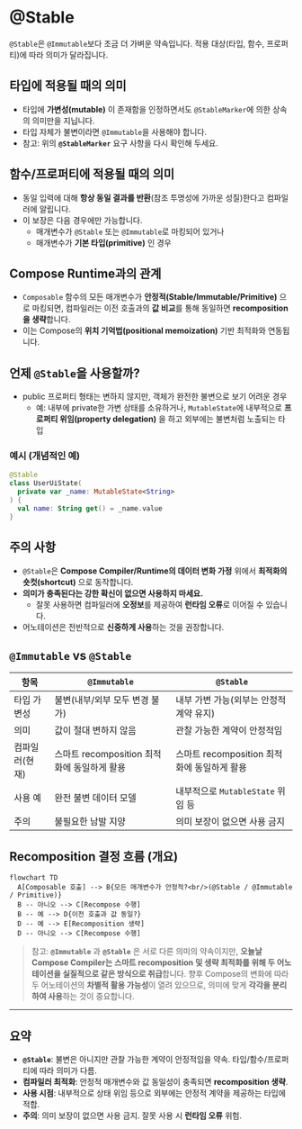 # @Stable

`@Stable`은 `@Immutable`보다 조금 더 가벼운 약속입니다. 적용 대상(타입, 함수, 프로퍼티)에 따라 의미가 달라집니다.

## 타입에 적용될 때의 의미
- 타입에 **가변성(mutable)** 이 존재함을 인정하면서도 `@StableMarker`에 의한 상속의 의미만을 지닙니다.
- 타입 자체가 불변이라면 `@Immutable`을 사용해야 합니다.
- 참고: 위의 **`@StableMarker`** 요구 사항을 다시 확인해 두세요.

## 함수/프로퍼티에 적용될 때의 의미
- 동일 입력에 대해 **항상 동일 결과를 반환**(참조 투명성에 가까운 성질)한다고 컴파일러에 알립니다.
- 이 보장은 다음 경우에만 가능합니다.
  - 매개변수가 `@Stable` 또는 `@Immutable`로 마킹되어 있거나
  - 매개변수가 **기본 타입(primitive)** 인 경우

## Compose Runtime과의 관계
- `Composable` 함수의 모든 매개변수가 **안정적(Stable/Immutable/Primitive)** 으로 마킹되면, 컴파일러는 이전 호출과의 **값 비교**를 통해 동일하면 **recomposition을 생략**합니다.
- 이는 Compose의 **위치 기억법(positional memoization)** 기반 최적화와 연동됩니다.

## 언제 `@Stable`을 사용할까?
- public 프로퍼티 형태는 변하지 않지만, 객체가 완전한 불변으로 보기 어려운 경우
  - 예: 내부에 private한 가변 상태를 소유하거나, `MutableState`에 내부적으로 **프로퍼티 위임(property delegation)** 을 하고 외부에는 불변처럼 노출되는 타입

### 예시 (개념적인 예)
```kotlin
@Stable
class UserUiState(
  private var _name: MutableState<String>
) {
  val name: String get() = _name.value
}
```

## 주의 사항
- `@Stable`은 **Compose Compiler/Runtime의 데이터 변화 가정** 위에서 **최적화의 숏컷(shortcut)** 으로 동작합니다.
- **의미가 충족된다는 강한 확신이 없으면 사용하지 마세요.**
  - 잘못 사용하면 컴파일러에 **오정보**를 제공하여 **런타임 오류**로 이어질 수 있습니다.
- 어노테이션은 전반적으로 **신중하게 사용**하는 것을 권장합니다.

## `@Immutable` vs `@Stable`

| **항목** | **`@Immutable`** | **`@Stable`** |
| --- | --- | --- |
| 타입 가변성 | 불변(내부/외부 모두 변경 불가) | 내부 가변 가능(외부는 안정적 계약 유지) |
| 의미 | 값이 절대 변하지 않음 | 관찰 가능한 계약이 안정적임 |
| 컴파일러(현재) | 스마트 recomposition 최적화에 동일하게 활용 | 스마트 recomposition 최적화에 동일하게 활용 |
| 사용 예 | 완전 불변 데이터 모델 | 내부적으로 `MutableState` 위임 등 |
| 주의 | 불필요한 남발 지양 | 의미 보장이 없으면 사용 금지 |

## Recomposition 결정 흐름 (개요)

```mermaid
flowchart TD
  A[Composable 호출] --> B{모든 매개변수가 안정적?<br/>(@Stable / @Immutable / Primitive)}
  B -- 아니오 --> C[Recompose 수행]
  B -- 예 --> D{이전 호출과 값 동일?}
  D -- 예 --> E[Recomposition 생략]
  D -- 아니오 --> C[Recompose 수행]
```

> 참고: **`@Immutable`** 과 **`@Stable`** 은 서로 다른 의미의 약속이지만, **오늘날 Compose Compiler는 스마트 recomposition 및 생략 최적화를 위해 두 어노테이션을 실질적으로 같은 방식으로 취급**합니다. 향후 Compose의 변화에 따라 두 어노테이션의 **차별적 활용 가능성**이 열려 있으므로, 의미에 맞게 **각각을 분리하여 사용**하는 것이 중요합니다.

---

## 요약
- **`@Stable`**: 불변은 아니지만 관찰 가능한 계약이 안정적임을 약속. 타입/함수/프로퍼티에 따라 의미가 다름.
- **컴파일러 최적화**: 안정적 매개변수와 값 동일성이 충족되면 **recomposition 생략**.
- **사용 시점**: 내부적으로 상태 위임 등으로 외부에는 안정적 계약을 제공하는 타입에 적합.
- **주의**: 의미 보장이 없으면 사용 금지. 잘못 사용 시 **런타임 오류** 위험.